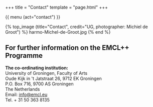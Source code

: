 +++
title = "Contact"
template = "page.html"
+++

{{ menu (act="contact") }} 

{% top_image (title="Contact", credit="UG, photographer: Michiel de Groot") %}
	harmo-Michel-de-Groot.jpg
{% end %}

<div class="container">

## For further information on the EMCL++ Programme

**The co-ordinating institution:**\
University of Groningen, Faculty of Arts \
Oude Kijk in 't Jatstraat 26, 9712 EK Groningen \
P.O. Box 716, 9700 AS Groningen \
The Netherlands\
Email: [info@emcl.eu](mailto:info@emcl.eu) \
Tel. + 31 50 363 8135

<!--### University of Groningen, the Netherlands 
### (Coordinating Partner)
Local Director: \
Study Advisor: [Alice Pomstra](https://www.rug.nl/staff/a.y.pomstra/) 


### University of Eastern Finland
Local Director: \
Study Advisor:

### University of Ghent, Belgium
Local Director: \
Study Advisor:-->

</div>